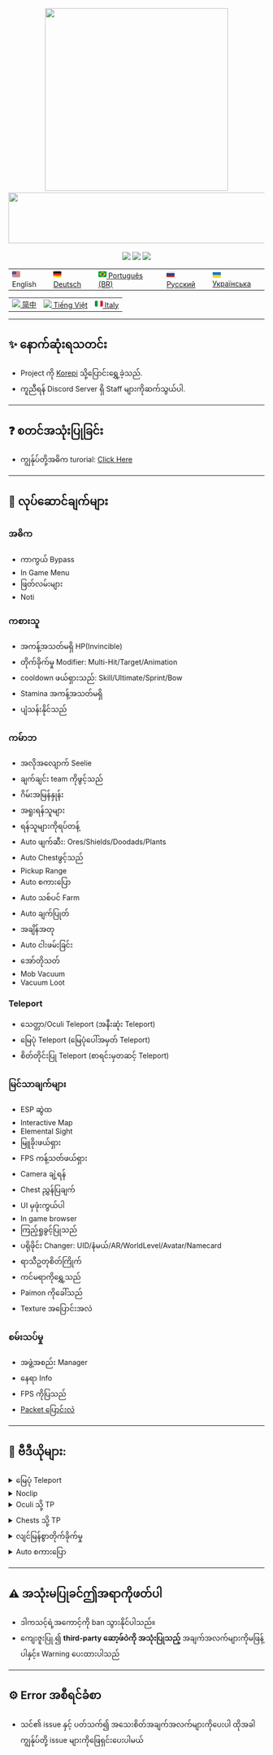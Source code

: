 <p align="center">
  <a href="#"><img width="360" height="360" src="https://media.discordapp.net/attachments/1033549666769449002/1107009612210765955/matches.png"></a>
  <a href="#"><img width="650" height="100" src="https://share.creavite.co/FBkHy3zbN4CgWCr0.gif"></a>
</p>

<p align="center">
	<a href="https://github.com/Korepi/keyauth-cpp-library/releases"><img src="https://img.shields.io/github/downloads/Korepi/keyauth-cpp-library/total.svg?style=for-the-badge&color=darkcyan"></a>
	<a href="https://github.com/Korepi/Korepi/graphs/contributors"><img src="https://img.shields.io/github/contributors/Korepi/Korepi?style=for-the-badge&color=darkcyan"></a>
	<a href="https://discord.gg/cottonbuds"><img src="https://img.shields.io/discord/440536354544156683?label=Discord&logo=discord&style=for-the-badge&color=darkviolet"></a>
</p>

<div align="center">
<table>
  <tr>
    <td valign="center"><img src="https://github.com/twitter/twemoji/blob/master/assets/svg/1f1fa-1f1f8.svg" width="16"/> English</td>
    <td valign="center"><a href="README_de-de.md"><img src="https://github.com/twitter/twemoji/blob/master/assets/svg/1f1e9-1f1ea.svg" width="16"/> Deutsch</a></td>
    <td valign="center"><a href="README_pt-br.md"><img src="https://github.com/twitter/twemoji/blob/master/assets/svg/1f1e7-1f1f7.svg" width="16"/> Português (BR)</a></td>
    <td valign="center"><a href="README_ru-ru.md"><img src="https://github.com/twitter/twemoji/blob/master/assets/svg/1f1f7-1f1fa.svg" width="16"/> Русский</a></td>
    <td valign="center"><a href="README_ua-ua.md"><img src="https://github.com/Andrew1397/Ukraine/blob/main/Flag_of_Ukraine.png" width="16"/> Українська</a></td>
  </tr>
</table>
</div>
<div align="center">
<table>
  <tr>
    <td valign="center"><a href="README_zh-cn.md"><img src="https://em-content.zobj.net/thumbs/120/twitter/351/flag-china_1f1e8-1f1f3.png" width="16"/> 简中</a></td>
    <td valign="center"><a href="README_vi-vn.md"><img src="https://em-content.zobj.net/thumbs/160/twitter/53/flag-for-vietnam_1f1fb-1f1f3.png" width="16"/> Tiếng Việt</a></td>
    <td valign="center"><a href="README_it-it.md"><img src="https://github.com/twitter/twemoji/blob/master/assets/svg/1f1ee-1f1f9.svg" width="16"/> Italy</a></td>
  </tr>
</table>
</div>


---

## ✨ နောက်ဆုံးရသတင်း
- Project ကို [Korepi](https://github.com/Korepi/Korepi-Private-Repo) သို့ပြောင်းရွှေ့ခဲ့သည်.
- ကူညီရန် Discord Server ရှိ Staff များကိုဆက်သွယ်ပါ.

---

## ❓ စတင်အသုံးပြုခြင်း

- ကျွန်ုပ်တို့အဓိက turorial: [Click Here](https://github.com/Korepi/Korepi-Tutorial)

---
## 🎨 လုပ်ဆောင်ချက်များ

### အဓိက
- ကာကွယ် Bypass
- In Game Menu
- ဖြတ်လမ်းများ
- Noti
### ကစားသူ
- အကန့်အသတ်မရှိ HP(Invincible)
- တိုက်ခိုက်မှု Modifier: Multi-Hit/Target/Animation
- cooldown ဖယ်ရှားသည်: Skill/Ultimate/Sprint/Bow
- Stamina အကန့်အသတ်မရှိ 
- ပျံသန်းနိုင်သည်

### ကမ်ာဘ
- အလိုအလျောက် Seelie
- ချက်ချင်း team ကိုဖွင့်သည်
- ဂိမ်းအမြန်နှုန်း
- အရူးရန်သူများ
- ရန်သူများကိုရပ်တန့်
- Auto ဖျက်ဆီး: Ores/Shields/Doodads/Plants
- Auto Chestဖွင့်သည်
- Pickup Range
- Auto စကားပြော
- Auto သစ်ပင် Farm
- Auto ချက်ပြုတ်
- အချိန်အတု
- Auto ငါးဖမ်းခြင်း
- အော်တိုသတ်
- Mob Vacuum
- Vacuum Loot

### Teleport
- သေတ္တာ/Oculi Teleport (အနီးဆုံး Teleport)
- မြေပုံ Teleport (မြေပုံပေါ်အမှတ် Teleport)
- စိတ်တိုင်းပြု Teleport (စာရင်းမှတဆင့် Teleport)

### မြင်သာချက်များ 
- ESP ဆွဲထ
- Interactive Map
- Elemental Sight
- မြူခိုးဖယ်ရှား
- FPS ကန့်သတ်ဖယ်ရှား
- Camera ချဲ့ရန်
- Chest ညွှန်ပြချက်
- UI မှဖုံးကွယ်ပါ
- In game browser
- ကြည့်ရှုခွင့်ပြုသည်
- ပရိုဖိုင်း Changer: UID/နံမယ်/AR/WorldLevel/Avatar/Namecard
- ရာသီဥတုစိတ်ကြိုက်
- ကင်မရာကိုရွှေ့သည်
- Paimon ကိုခေါ်သည်
- Texture အပြောင်းအလဲ

### စမ်းသပ်မှု
- အဖွဲ့အစည်း Manager
- နေရာ Info
- FPS ကိုပြသည်
- [Packet ပြောင်းလဲ](https://github.com/Akebi-Group/Akebi-PacketSniffer)

---
## 🎣 ဗီဒီယိုများ: 

<details>
  <summary>မြေပုံ Teleport</summary>
  <img src="https://github.com/CallowBlack/gif-demos/blob/main/genshin-cheat/map-teleport-demo.gif"/>
</details>
<details>
  <summary>Noclip</summary>
  <img src="https://github.com/CallowBlack/gif-demos/blob/main/genshin-cheat/noclip-demo.gif"/>
</details>
<details>
  <summary>Oculi သို့ TP</summary>
  <img src="https://github.com/CallowBlack/gif-demos/blob/main/genshin-cheat/oculi-teleport-demo.gif"/>
</details>
<details>
  <summary>Chests သို့ TP</summary>
  <img src="https://github.com/CallowBlack/gif-demos/blob/main/genshin-cheat/chest-teleport-demo.gif"/>
</details>
<details>
  <summary>လျင်မြန်စွာတိုက်ခိုက်မှု</summary>
  <img src="https://github.com/CallowBlack/gif-demos/blob/main/genshin-cheat/rapid-fire-demo.gif"/>
</details>
<details>
  <summary>Auto စကားပြော</summary>
  <img src="https://github.com/CallowBlack/gif-demos/blob/main/genshin-cheat/auto-talk-demo.gif"/>
</details>

---
## ⚠ အသုံးမပြုခင်ဤအရာကိုဖတ်ပါ
- ဒါကသင့်ရဲ့အကောင့်ကို ban သွားနိုင်ပါသည်။
- ကျေးဇူးပြု.၍ **third-party ဆော့ဖ်ဝဲကို အသုံးပြုသည့်** အချက်အလက်များကိုမဖြန့်ပါနှင့်။ Warning ပေးထားပါသည်

---
## ⚙ Error အစီရင်ခံစာ
- သင်၏ issue နှင့် ပတ်သက်၍ အသေးစိတ်အချက်အလက်များကိုပေးပါ ထိုအခါကျွန်ုပ်တို့ issue များကိုဖြေရှင်းပေးပါမယ်
